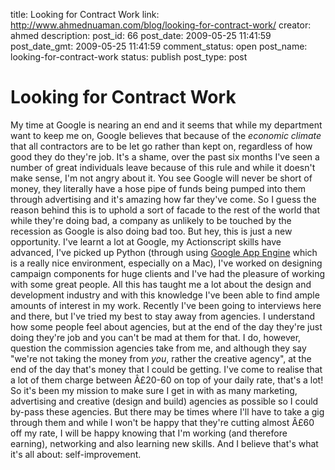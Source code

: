 title: Looking for Contract Work
link: http://www.ahmednuaman.com/blog/looking-for-contract-work/
creator: ahmed
description: 
post_id: 66
post_date: 2009-05-25 11:41:59
post_date_gmt: 2009-05-25 11:41:59
comment_status: open
post_name: looking-for-contract-work
status: publish
post_type: post

# Looking for Contract Work

My time at Google is nearing an end and it seems that while my department want to keep me on, Google believes that because of the _economic climate_ that all contractors are to be let go rather than kept on, regardless of how good they do they're job. It's a shame, over the past six months I've seen a number of great individuals leave because of this rule and while it doesn't make sense, I'm not angry about it. You see Google will never be short of money, they literally have a hose pipe of funds being pumped into them through advertising and it's amazing how far they've come. So I guess the reason behind this is to uphold a sort of facade to the rest of the world that while they're doing bad, a company as unlikely to be touched by the recession as Google is also doing bad too. But hey, this is just a new opportunity. I've learnt a lot at Google, my Actionscript skills have advanced, I've picked up Python (through using [Google App Engine](http://code.google.com/search/#q=appengine) which is a really nice environment, especially on a Mac), I've worked on designing campaign components for huge clients and I've had the pleasure of working with some great people. All this has taught me a lot about the design and development industry and with this knowledge I've been able to find ample amounts of interest in my work. Recently I've been going to interviews here and there, but I've tried my best to stay away from agencies. I understand how some people feel about agencies, but at the end of the day they're just doing they're job and you can't be mad at them for that. I do, however, question the commission agencies take from me, and although they say "we're not taking the money from _you_, rather the creative agency", at the end of the day that's money that I could be getting. I've come to realise that a lot of them charge between Â£20-60 on top of your daily rate, that's a lot! So it's been my mission to make sure I get in with as many marketing, advertising and creative (design and build) agencies as possible so I could by-pass these agencies. But there may be times where I'll have to take a gig through them and while I won't be happy that they're cutting almost Â£60 off my rate, I will be happy knowing that I'm working (and therefore earning), networking and also learning new skills. And I believe that's what it's all about: self-improvement.